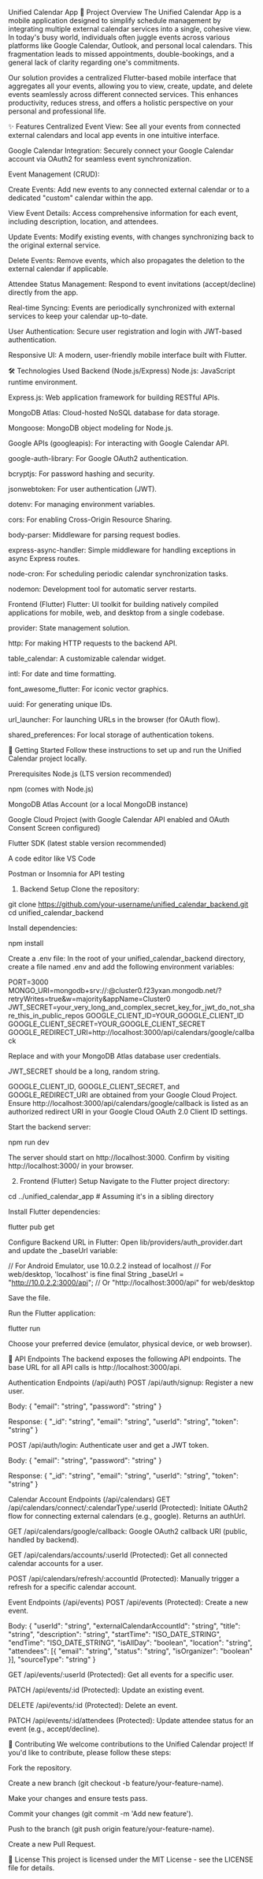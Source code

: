 Unified Calendar App
🌟 Project Overview
The Unified Calendar App is a mobile application designed to simplify schedule management by integrating multiple external calendar services into a single, cohesive view. In today's busy world, individuals often juggle events across various platforms like Google Calendar, Outlook, and personal local calendars. This fragmentation leads to missed appointments, double-bookings, and a general lack of clarity regarding one's commitments.

Our solution provides a centralized Flutter-based mobile interface that aggregates all your events, allowing you to view, create, update, and delete events seamlessly across different connected services. This enhances productivity, reduces stress, and offers a holistic perspective on your personal and professional life.

✨ Features
Centralized Event View: See all your events from connected external calendars and local app events in one intuitive interface.

Google Calendar Integration: Securely connect your Google Calendar account via OAuth2 for seamless event synchronization.

Event Management (CRUD):

Create Events: Add new events to any connected external calendar or to a dedicated "custom" calendar within the app.

View Event Details: Access comprehensive information for each event, including description, location, and attendees.

Update Events: Modify existing events, with changes synchronizing back to the original external service.

Delete Events: Remove events, which also propagates the deletion to the external calendar if applicable.

Attendee Status Management: Respond to event invitations (accept/decline) directly from the app.

Real-time Syncing: Events are periodically synchronized with external services to keep your calendar up-to-date.

User Authentication: Secure user registration and login with JWT-based authentication.

Responsive UI: A modern, user-friendly mobile interface built with Flutter.

🛠️ Technologies Used
Backend (Node.js/Express)
Node.js: JavaScript runtime environment.

Express.js: Web application framework for building RESTful APIs.

MongoDB Atlas: Cloud-hosted NoSQL database for data storage.

Mongoose: MongoDB object modeling for Node.js.

Google APIs (googleapis): For interacting with Google Calendar API.

google-auth-library: For Google OAuth2 authentication.

bcryptjs: For password hashing and security.

jsonwebtoken: For user authentication (JWT).

dotenv: For managing environment variables.

cors: For enabling Cross-Origin Resource Sharing.

body-parser: Middleware for parsing request bodies.

express-async-handler: Simple middleware for handling exceptions in async Express routes.

node-cron: For scheduling periodic calendar synchronization tasks.

nodemon: Development tool for automatic server restarts.

Frontend (Flutter)
Flutter: UI toolkit for building natively compiled applications for mobile, web, and desktop from a single codebase.

provider: State management solution.

http: For making HTTP requests to the backend API.

table_calendar: A customizable calendar widget.

intl: For date and time formatting.

font_awesome_flutter: For iconic vector graphics.

uuid: For generating unique IDs.

url_launcher: For launching URLs in the browser (for OAuth flow).

shared_preferences: For local storage of authentication tokens.

🚀 Getting Started
Follow these instructions to set up and run the Unified Calendar project locally.

Prerequisites
Node.js (LTS version recommended)

npm (comes with Node.js)

MongoDB Atlas Account (or a local MongoDB instance)

Google Cloud Project (with Google Calendar API enabled and OAuth Consent Screen configured)

Flutter SDK (latest stable version recommended)

A code editor like VS Code

Postman or Insomnia for API testing

1. Backend Setup
Clone the repository:

git clone https://github.com/your-username/unified_calendar_backend.git
cd unified_calendar_backend

Install dependencies:

npm install

Create a .env file:
In the root of your unified_calendar_backend directory, create a file named .env and add the following environment variables:

PORT=3000
MONGO_URI=mongodb+srv://<username>:<password>@cluster0.f23yxan.mongodb.net/?retryWrites=true&w=majority&appName=Cluster0
JWT_SECRET=your_very_long_and_complex_secret_key_for_jwt_do_not_share_this_in_public_repos
GOOGLE_CLIENT_ID=YOUR_GOOGLE_CLIENT_ID
GOOGLE_CLIENT_SECRET=YOUR_GOOGLE_CLIENT_SECRET
GOOGLE_REDIRECT_URI=http://localhost:3000/api/calendars/google/callback

Replace <username> and <password> with your MongoDB Atlas database user credentials.

JWT_SECRET should be a long, random string.

GOOGLE_CLIENT_ID, GOOGLE_CLIENT_SECRET, and GOOGLE_REDIRECT_URI are obtained from your Google Cloud Project. Ensure http://localhost:3000/api/calendars/google/callback is listed as an authorized redirect URI in your Google Cloud OAuth 2.0 Client ID settings.

Start the backend server:

npm run dev

The server should start on http://localhost:3000. Confirm by visiting http://localhost:3000/ in your browser.

2. Frontend (Flutter) Setup
Navigate to the Flutter project directory:

cd ../unified_calendar_app # Assuming it's in a sibling directory

Install Flutter dependencies:

flutter pub get

Configure Backend URL in Flutter:
Open lib/providers/auth_provider.dart and update the _baseUrl variable:

// For Android Emulator, use 10.0.2.2 instead of localhost
// For web/desktop, 'localhost' is fine
final String _baseUrl = "http://10.0.2.2:3000/api"; // Or "http://localhost:3000/api" for web/desktop

Save the file.

Run the Flutter application:

flutter run

Choose your preferred device (emulator, physical device, or web browser).

🧪 API Endpoints
The backend exposes the following API endpoints. The base URL for all API calls is http://localhost:3000/api.

Authentication Endpoints (/api/auth)
POST /api/auth/signup: Register a new user.

Body: { "email": "string", "password": "string" }

Response: { "_id": "string", "email": "string", "userId": "string", "token": "string" }

POST /api/auth/login: Authenticate user and get a JWT token.

Body: { "email": "string", "password": "string" }

Response: { "_id": "string", "email": "string", "userId": "string", "token": "string" }

Calendar Account Endpoints (/api/calendars)
GET /api/calendars/connect/:calendarType/:userId (Protected): Initiate OAuth2 flow for connecting external calendars (e.g., google). Returns an authUrl.

GET /api/calendars/google/callback: Google OAuth2 callback URI (public, handled by backend).

GET /api/calendars/accounts/:userId (Protected): Get all connected calendar accounts for a user.

POST /api/calendars/refresh/:accountId (Protected): Manually trigger a refresh for a specific calendar account.

Event Endpoints (/api/events)
POST /api/events (Protected): Create a new event.

Body: { "userId": "string", "externalCalendarAccountId": "string", "title": "string", "description": "string", "startTime": "ISO_DATE_STRING", "endTime": "ISO_DATE_STRING", "isAllDay": "boolean", "location": "string", "attendees": [{ "email": "string", "status": "string", "isOrganizer": "boolean" }], "sourceType": "string" }

GET /api/events/:userId (Protected): Get all events for a specific user.

PATCH /api/events/:id (Protected): Update an existing event.

DELETE /api/events/:id (Protected): Delete an event.

PATCH /api/events/:id/attendees (Protected): Update attendee status for an event (e.g., accept/decline).

🤝 Contributing
We welcome contributions to the Unified Calendar project! If you'd like to contribute, please follow these steps:

Fork the repository.

Create a new branch (git checkout -b feature/your-feature-name).

Make your changes and ensure tests pass.

Commit your changes (git commit -m 'Add new feature').

Push to the branch (git push origin feature/your-feature-name).

Create a new Pull Request.

📄 License
This project is licensed under the MIT License - see the LICENSE file for details.
